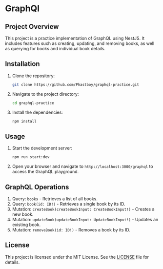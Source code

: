 # GraphQl

## Project Overview
This project is a practice implementation of GraphQL using NestJS. It includes features such as creating, updating, and removing books, as well as querying for books and individual book details.

## Installation
1. Clone the repository:
   ```bash
   git clone https://github.com/Phastboy/graphql-practice.git
   ```
2. Navigate to the project directory:
   ```bash
   cd graphql-practice
   ```
3. Install the dependencies:
   ```bash
   npm install
   ```

## Usage
1. Start the development server:
   ```bash
   npm run start:dev
   ```
2. Open your browser and navigate to `http://localhost:3000/graphql` to access the GraphQL playground.

## GraphQL Operations
1. Query: `books` - Retrieves a list of all books.
2. Query: `book(id: ID!)` - Retrieves a single book by its ID.
3. Mutation: `createBook(createBookInput: CreateBookInput!)` - Creates a new book.
4. Mutation: `updateBook(updateBookInput: UpdateBookInput!)` - Updates an existing book.
5. Mutation: `removeBook(id: ID!)` - Removes a book by its ID.

## License
This project is licensed under the MIT License. See the [LICENSE](LICENSE) file for details.
